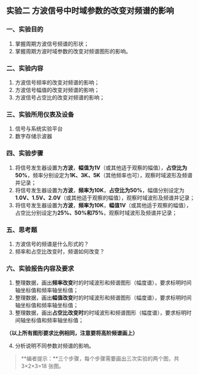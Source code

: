 ## 实验二      方波信号中时域参数的改变对频谱的影响

### 一、实验目的

1. 掌握周期方波信号频谱的形状；
2. 掌握周期方波时域参数的改变对频谱图形的影响。

### 二、实验内容

1. 方波信号频率的改变对频谱的影响；
2. 方波信号幅值的改变对频谱的影响；
3. 方波信号占空比的改变对频谱的影响；

### 三、实验所用仪表及设备

1. 信号与系统实验平台
2. 数字存储示波器

### 四、实验步骤

1. 将信号发生器设置为**方波**，**幅值为1V**（或其他适于观察的幅值），**占空比为50%**，频率分别设定为**1K、3K、5K**（其他频率也可），观察时域波形及频谱并记录；
2. 将信号发生器设置为**方波**，**频率为10K**，**占空比为50%**，幅值分别设定为**1.0V、1.5V、2.0V**（或其他适于观察的幅值），观察时域波形及频谱并记录；
3. 将信号发生器设置为**方波**，**频率为10K**，**幅值1V**（或其他适于观察的幅值），占空比分别设定为**25%、50%和75%**，观察时域波形及频谱并记录；

### 五、思考题

1. 方波信号的频谱是什么形式的？
2. 频率和占空比改变时，频谱如何改变？

### 六、实验报告内容及要求

1. 整理数据，画出**频率改变**时的时域波形和频谱图形（幅度谱），要求标明时间轴坐标值和频率轴坐标值；
2. 整理数据，画出**幅值改变**时的时域波形和频谱图形（幅度谱），要求标明时间轴坐标值和频率轴坐标值；
3. 整理数据，画出**占空比改变时**的时域波形和频谱图形（幅度谱），要求标明时间轴坐标值和频率轴坐标值；

**（以上所有图形要求比例相同，注意要将高阶频谱画上）**

4. 分析说明不同参数对频谱的影响。



> **编者提示：**三个步骤，每个步骤需要画出三次实验的两个图，共 3×2×3=18 张图。